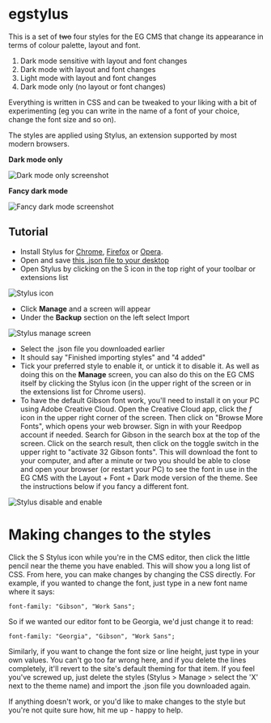 # egstylus

This is a set of ~~two~~ four styles for the EG CMS that change its appearance in terms of colour palette, layout and font.

1. Dark mode sensitive with layout and font changes
2. Dark mode with layout and font changes
3. Light mode with layout and font changes
4. Dark mode only (no layout or font changes)

Everything is written in CSS and can be tweaked to your liking with a bit of experimenting (eg you can write in the name of a font of your choice, change the font size and so on). 

The styles are applied using Stylus, an extension supported by most modern browsers.

**Dark mode only**

![Dark mode only screenshot](https://i.imgur.com/i9GJyrq.gif)

**Fancy dark mode**

![Fancy dark mode screenshot](https://i.imgur.com/tLjux4U.gif)

## Tutorial

* Install Stylus for [Chrome](https://chrome.google.com/webstore/detail/stylus/clngdbkpkpeebahjckkjfobafhncgmne), [Firefox](https://addons.mozilla.org/en-GB/firefox/addon/styl-us/) or [Opera](https://addons.opera.com/extensions/details/stylus/). 
* Open and save [this .json file to your desktop](https://raw.githubusercontent.com/silentdragoon/egstylus/main/egcms-styles.json)
* Open Stylus by clicking on the S icon in the top right of your toolbar or extensions list

![Stylus icon](https://i.imgur.com/KxO5GRu.gif)

* Click **Manage** and a screen will appear
* Under the **Backup** section on the left select Import

![Stylus manage screen](https://i.imgur.com/ss4hioj.gif)

* Select the .json file you downloaded earlier
* It should say "Finished importing styles" and "4 added"
* Tick your preferred style to enable it, or untick it to disable it. As well as doing this on the **Manage** screen, you can also do this on the EG CMS itself by clicking the Stylus icon (in the upper right of the screen or in the extensions list for Chrome users).
* To have the default Gibson font work, you'll need to install it on your PC using Adobe Creative Cloud. Open the Creative Cloud app, click the *f* icon in the upper right corner of the screen. Then click on "Browse More Fonts", which opens your web browser. Sign in with your Reedpop account if needed. Search for Gibson in the search box at the top of the screen. Click on the search result, then click on the toggle switch in the upper right to "activate 32 Gibson fonts". This will download the font to your computer, and after a minute or two you should be able to close and open your browser (or restart your PC) to see the font in use in the EG CMS with the Layout + Font + Dark mode version of the theme. See the instructions below if you fancy a different font.

![Stylus disable and enable](https://i.imgur.com/mAe9oPz.png)

# Making changes to the styles

Click the S Stylus icon while you're in the CMS editor, then click the little pencil near the theme you have enabled. This will show you a long list of CSS. From here, you can make changes by changing the CSS directly. For example, if you wanted to change the font, just type in a new font name where it says:

    font-family: "Gibson", "Work Sans";
  
So if we wanted our editor font to be Georgia, we'd just change it to read:

    font-family: "Georgia", "Gibson", "Work Sans";

Similarly, if you want to change the font size or line height, just type in your own values. You can't go too far wrong here, and if you delete the lines completely, it'll revert to the site's default theming for that item. If you feel you've screwed up, just delete the styles (Stylus > Manage > select the 'X' next to the theme name) and import the .json file you downloaded again.

If anything doesn't work, or you'd like to make changes to the style but you're not quite sure how, hit me up - happy to help.
